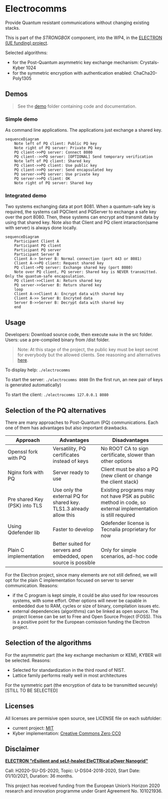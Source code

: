 # Electrocomms

Provide Quantum resistant communications without changing existing stacks.

This is part of the *STRONGBOX* component, into the WP4, in the [ELECTRON (UE funding) project](https://electron-project.eu/). 

Selected algorithms:
- for the Post-Quantum asymmetric key exchange mechanism: Crystals-Kyber 1024
- for the symmetric encryption with authentication enabled: ChaCha20-Poly1305

## Demos

> See the [demo](/demo) folder containing code and documentation. 

### Simple demo

As command line applications. The applications just exchange a shared key.

```mermaid
sequenceDiagram
    Note left of PQ client: Public PQ key
    Note right of PQ server: Private PQ key
    PQ client->>PQ server: Connect 8080
    PQ client-->>PQ server: [OPTIONAL] Send temporary verification
    Note left of PQ client: Shared key
    PQ client->>PQ client: Use public key
    PQ client->>PQ server: Send encapsulated key
    PQ server->>PQ server: Use private key
    PQ server->>PQ client: OK
    Note right of PQ server: Shared key
```

### Integrated demo

Two systems exchanging data at port 8081. When a quantum-safe key is required, the systems call PQClient and PQServer to exchange a safe key over the port 8080. Then, these systems can encrypt and transmit data by using that shared key. Note also that Client and PQ client intaraction(same with server) is always done locally.

```mermaid
sequenceDiagram
    Participant Client A
    Participant PQ client
    Participant PQ server
    Participant Server B
    Client A-> Server B: Normal connection (port 443 or 8081)
    Client A->>PQ client: Request shared key
    PQ client->PQ server: Exchange shared key (port 8080)
    Note over PQ client, PQ server: Shared key is NEVER transmitted. Only the quantum-safe encapsulation.
    PQ client->>Client A: Return shared key
    PQ server->>Server B: Return shared key
    loop
    Client A->>Client A: Encrypt data with shared key
    Client A->> Server B: Encryted data
    Server B->>Server B: Decrypt data with shared key
    end
```

## Usage

Developers: Download source code, then execute `make` in the src folder.
Users: use a pre-compiled binary from /dist folder.

> Note: At this stage of the project, the public key must be kept secret for everybody but the allowed clients. See reasoning and alternatives [here](/src/kyber1024/LICENSE). 

To display help: `./electrocomms`

To start the server: `./electrocomms 8080` (In the first run, an new pair of keys is generated automatically)

To start the client: `./electrocomms 127.0.0.1 8080`

## Selection of the PQ alternatives

There are many approaches to Post-Quantum (PQ) communications. Each one of them has advantages but also important drawbacks.

|Approach|Advantages|Disadvantages|
|---|---|---|
|Openssl fork with PQ|Versatility, PQ certificates instead of keys | No ROOT CA to sign certificate, slower than other options| not all chip architectures|not suitable for embedded|
|Nginx fork with PQ|Server ready to use|Client must be also a PQ (new client or change the client stack)|
|Pre shared Key (PSK) into TLS|Use only the external PQ for shared key. TLS1.3 already allow this|Existing programs may not have PSK as public method in code, so external implementation is still required|
|Using Qdefender lib|Faster to develop|Qdefender license is Tecnalia proprietary for now|
|Plain C implementation|Better suited for servers and embedded, open source is possible|Only for simple scenarios, ad-hoc code|

For the Electron project, since many elements are not still defined, we will opt for the plain C implementation focused on server to server communication. Reasons:
- if the C program is kept simple, it could be also used for low resources systems, with some effort. Other options will never be capable in embedded due to RAM, cycles or size of binary, compilation issues etc.
-  external dependencies (algorithms) can be  linked as open source. The project license can be set to Free and Open Source Project (FOSS). This is a positive point for the European comission funding the Electron project.

## Selection of the algorithms

For the asymmetric part (the key exchange mechanism or KEM), KYBER will be selected. Reasons:
- Selected for standardization in the third round of NIST.
- Lattice family performs really well in most architectures

For the symmetric part (the encryption of data to be transmitted securely) [STILL TO BE SELECTED]

## Licenses

All licenses are permisive open source, see LICENSE file on each subfolder:
- current project: [MIT](/LICENSE)
- Kyber implementation: [Creative Commons Zero CC0](/src/kyber1024/LICENSE)


## Disclaimer

**[ELECTRON "rEsilient and seLf-healed EleCTRical pOwer Nanogrid"](https://electron-project.eu/)**

Call: H2020-SU-DS-2020, Topic: U-DS04-2018-2020, Start Date: 01/10/2021, Duration: 36 months.

This project has received funding from the European Union’s Horizon 2020 research and innovation programme under Grant Agreement No. 101021936.


